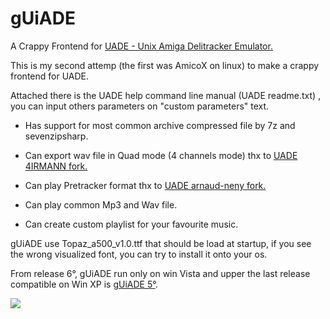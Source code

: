 # gUiADE
A Crappy Frontend for <a href="http://zakalwe.fi/uade/">UADE - Unix Amiga Delitracker Emulator.</a>

This is my second attemp (the first was AmicoX on linux) to make a crappy frontend for UADE.

Attached there is the UADE help command line manual (UADE readme.txt) , you can input others parameters on "custom parameters" text.

- Has support for most common archive compressed file by 7z and sevenzipsharp.

- Can export wav file in Quad mode  (4 channels mode) thx to <a href="https://blog.airmann.de/uade-multichannel-audio-support/">UADE 4IRMANN fork.</a>

- Can play Pretracker format thx to <a href="https://github.com/arnaud-neny/rePlayer/commit/6f410a75f42204c12b073b592313190fa337a212">UADE arnaud-neny fork.</a>

- Can play common Mp3 and Wav file.

- Can create custom playlist for your favourite music.

gUiADE use Topaz_a500_v1.0.ttf that should be load at startup, if you see the wrong visualized font, you can try to install it onto your os.

From release 6°,  gUiADE run only on win Vista and upper the last release compatible on Win XP is <a href="https://github.com/Speedvicio/gUiADE/releases/tag/0.5">gUiADE 5°</a>.

<a href="https://user-images.githubusercontent.com/13048199/80649588-9f324c80-8a72-11ea-88a1-8ddce8d23468.PNG"><img src="https://user-images.githubusercontent.com/13048199/80649588-9f324c80-8a72-11ea-88a1-8ddce8d23468.PNG" heigth="200" /></a><br><br>

